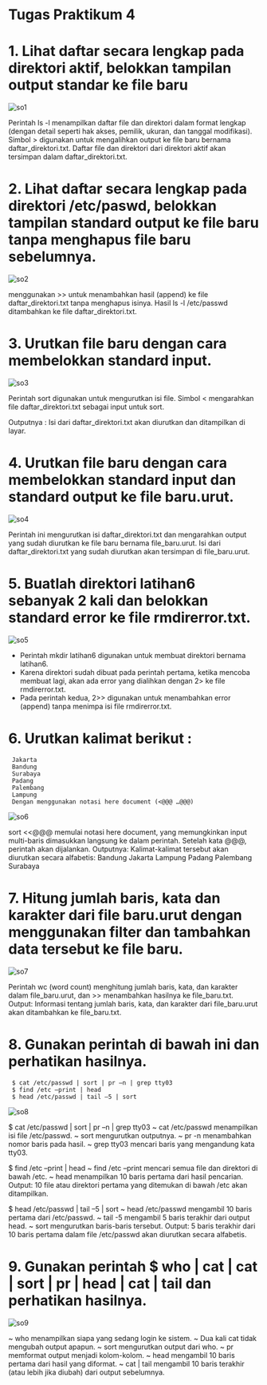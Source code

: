 # Tugas Praktikum 4

# 1. Lihat daftar secara lengkap pada direktori aktif, belokkan tampilan output standar ke file baru
![so1](https://github.com/user-attachments/assets/52390658-250d-44c7-962d-737f5b2d8665)

Perintah ls -l menampilkan daftar file dan direktori dalam format lengkap (dengan detail seperti hak akses, pemilik, ukuran, dan tanggal modifikasi). Simbol > digunakan untuk mengalihkan output ke file baru bernama daftar_direktori.txt. 
Daftar file dan direktori dari direktori aktif akan tersimpan dalam daftar_direktori.txt.

# 2. Lihat daftar secara lengkap pada direktori /etc/paswd, belokkan tampilan standard output ke file baru tanpa menghapus file baru sebelumnya.
![so2](https://github.com/user-attachments/assets/4bcea3d6-d9b1-464c-836f-07f4eff01539)

menggunakan >> untuk menambahkan hasil (append) ke file daftar_direktori.txt tanpa menghapus isinya.
Hasil ls -l /etc/passwd ditambahkan ke file daftar_direktori.txt.

# 3. Urutkan file baru dengan cara membelokkan standard input.  
![so3](https://github.com/user-attachments/assets/540c4cc3-9a4c-4c9e-8ac3-74dedae8dde1)

Perintah sort digunakan untuk mengurutkan isi file. Simbol < mengarahkan file daftar_direktori.txt sebagai input untuk sort.

Outputnya :
Isi dari daftar_direktori.txt akan diurutkan dan ditampilkan di layar.

# 4. Urutkan file baru dengan cara membelokkan standard input dan standard output ke file baru.urut. 
![so4](https://github.com/user-attachments/assets/54312381-1433-4af0-8c9e-95059ff3ddb7)

Perintah ini mengurutkan isi daftar_direktori.txt dan mengarahkan output yang sudah diurutkan ke file baru bernama file_baru.urut.
Isi dari daftar_direktori.txt yang sudah diurutkan akan tersimpan di file_baru.urut.

# 5. Buatlah direktori latihan6 sebanyak 2 kali dan belokkan standard error ke file rmdirerror.txt.  
![so5](https://github.com/user-attachments/assets/bbc5a956-bb46-46ac-b71f-e5ad87f15f98)

- Perintah mkdir latihan6 digunakan untuk membuat direktori bernama latihan6.
- Karena direktori sudah dibuat pada perintah pertama, ketika mencoba membuat lagi, akan ada error yang dialihkan dengan 2> ke file rmdirerror.txt.
- Pada perintah kedua, 2>> digunakan untuk menambahkan error (append) tanpa menimpa isi file rmdirerror.txt.

# 6. Urutkan kalimat berikut :  
     Jakarta  
     Bandung  
     Surabaya  
     Padang  
     Palembang  
     Lampung  
     Dengan menggunakan notasi here document (<@@@ …@@@) 
![so6](https://github.com/user-attachments/assets/425090bd-1fd7-44e3-b7ad-2efdded662d0)

sort <<@@@ memulai notasi here document, yang memungkinkan input multi-baris dimasukkan langsung ke dalam perintah. Setelah kata @@@, perintah akan dijalankan.
Outputnya:
Kalimat-kalimat tersebut akan diurutkan secara alfabetis:
Bandung
Jakarta
Lampung
Padang
Palembang
Surabaya


# 7. Hitung jumlah baris, kata dan karakter dari file baru.urut dengan menggunakan filter dan tambahkan data tersebut ke file baru. 
![so7](https://github.com/user-attachments/assets/74ee542d-83f1-4ba8-8220-f2340473463f)

Perintah wc (word count) menghitung jumlah baris, kata, dan karakter dalam file_baru.urut, dan >> menambahkan hasilnya ke file_baru.txt.
Output:
Informasi tentang jumlah baris, kata, dan karakter dari file_baru.urut akan ditambahkan ke file_baru.txt.

# 8. Gunakan perintah di bawah ini dan perhatikan hasilnya. 
     $ cat /etc/passwd | sort | pr –n | grep tty03  
     $ find /etc –print | head  
     $ head /etc/passwd | tail –5 | sort 
![so8](https://github.com/user-attachments/assets/421ff33d-af2b-4dae-b87a-351af2fd51b7)

$ cat /etc/passwd | sort | pr –n | grep tty03
~ cat /etc/passwd menampilkan isi file /etc/passwd.
~ sort mengurutkan outputnya.
~ pr -n menambahkan nomor baris pada hasil.
~ grep tty03 mencari baris yang mengandung kata tty03.

$ find /etc –print | head
~ find /etc –print mencari semua file dan direktori di bawah /etc.
~ head menampilkan 10 baris pertama dari hasil pencarian.
Output:
10 file atau direktori pertama yang ditemukan di bawah /etc akan ditampilkan.

$ head /etc/passwd | tail –5 | sort
~ head /etc/passwd mengambil 10 baris pertama dari /etc/passwd.
~ tail -5 mengambil 5 baris terakhir dari output head.
~ sort mengurutkan baris-baris tersebut.
Output:
5 baris terakhir dari 10 baris pertama dalam file /etc/passwd akan diurutkan secara alfabetis.

# 9. Gunakan perintah $ who | cat | cat | sort | pr | head | cat | tail dan perhatikan hasilnya.  
![so9](https://github.com/user-attachments/assets/498dd06e-c080-4efe-ac41-2fc1aacc27fd)

~ who menampilkan siapa yang sedang login ke sistem.
~ Dua kali cat tidak mengubah output apapun.
~ sort mengurutkan output dari who.
~ pr memformat output menjadi kolom-kolom.
~ head mengambil 10 baris pertama dari hasil yang diformat.
~ cat | tail mengambil 10 baris terakhir (atau lebih jika diubah) dari output sebelumnya.
